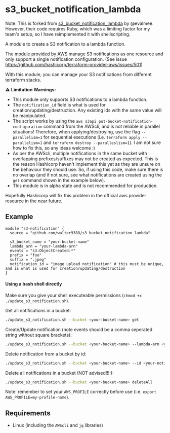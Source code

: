 # s3_bucket_notification_lambda

Note: This is forked from [s3_bucket_notification_lambda](https://github.com/evalmee/s3_bucket_notification_lambda) by @evalmee. However, their code requires Ruby, which was a limiting factor for my team's setup, so I have reimplemented it with shellscripting.

A module to create a S3 notification to a lambda function.

The [module provided by AWS](https://registry.terraform.io/providers/hashicorp/aws/latest/docs/resources/s3_bucket_notification) manage S3 notifications as one resource and only support a single notification configuration. (See issue https://github.com/hashicorp/terraform-provider-aws/issues/501)

With this module, you can manage your S3 notifications from different terraform stacks.

⚠️ **Limitation Warnings:** 
- This module only supports S3 notifications to a lambda function.
- The `notification_id` field is what is used for creation/updating/destruction. Any existing ids with the same value will be manipulated.
- The script works by using the `aws s3api put-bucket-notification-configuration` command from the AWScli, and is not reliable in parallel situations! Therefore, when applying/destroying, use the flag `--parallelism=1` for sequential executions (i.e. `terraform apply --parallelism=1` and `terraform destroy --paralleslism=1`). I am not sure how to fix this, so any ideas welcome :)
- As per the AWScli, multiple notifications in the same bucket with overlapping prefixes/suffixes may not be created as expected. This is the reason Hashicorp haven't implement this yet as they are unsure on the behaviour they should use. So, if using this code, make sure there is no overlap (and if not sure, see what notifications are created using the `get` command shown in the example below).
- This module is in alpha state and is not recommended for production.

Hopefully Hashicorp will fix this problem in the official aws provider resource in the near future.

## Example

```hcl
module "s3-notification" {
  source = "github.com/walter9388/s3_bucket_notification_lambda"

  s3_bucket_name = "your-bucket-name"
  lambda_arn = "your-lambda-arn"
  events = "s3:ObjectCreated:*"
  prefix = "foo"
  suffix = ".jpeg"
  notification_id = "image upload notification" # this must be unique, and is what is used for creation/updating/destruction
}
```

#### Using a bash shell directly
Make sure you give your shell executeable permissions (`chmod +x ./update_s3_notification.sh`).

Get all notifications in a bucket:
```bash
./update_s3_notification.sh --bucket <your-bucket-name> get
```

Create/Update notification (note events should be a comma seperated string without square brackets):
```bash
./update_s3_notification.sh --bucket <your-bucket-name> --lambda-arn <your-lamda-function-arn> --events <your-events> --prefix <prefix(optional)> --suffix <suffix(optional)> --id <your-notification-id> update
```

Delete notification from a bucket by id:
```bash
./update_s3_notification.sh --bucket <your-bucket-name> --id <your-notification-id> delete
```

Delete all notifications in a bucket (NOT advised!!!!):
```bash
./update_s3_notification.sh --bucket <your-bucket-name> deleteAll
```

Note: remember to set your `AWS_PROFILE` correctly before use (i.e. `export AWS_PROFILE=my-profile-name`).

## Requirements
- Linux (including the `AWScli` and `jq` libraries)